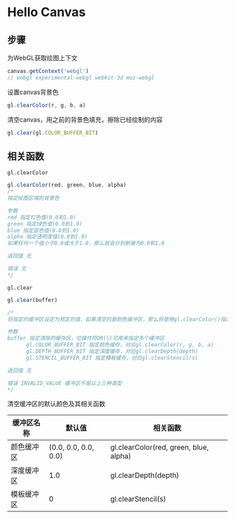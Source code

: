 # Hello Canvas
## 步骤

为WebGL获取绘图上下文
  
```javascript
canvas.getContext('webgl')
// webgl experimental-webgl webkit-3d moz-webgl
``` 
设置canvas背景色
```javascript
gl.clearColor(r, g, b, a)
```
清空canvas，用之前的背景色填充，擦除已经绘制的内容
```javascript
gl.clear(gl.COLOR_BUFFER_BIT)
```

## 相关函数

`gl.clearColor`

```javascript
gl.clearColor(red, green, blue, alpha)
/*
指定绘图区域的背景色

参数
red 指定红色值(0.0到1.0)
green 指定绿色值(0.0到1.0)
blue 指定蓝色值(0.0到1.0)
alpha 指定透明度值(0.0到1.0)
如果任何一个值小于0.0或大于1.0，那么就会分别断接为0.0和1.0

返回值 无

错误 无
*/
```


`gl.clear`

```javascript
gl.clear(buffer)

/*
将指定的缓冲区设定为预定的值，如果清空的是颜色缓冲区，那么将使用gl.clearColor()指定的值（作为预设值）

参数  
buffer 指定清除的缓存区，位操作符OR(|)可用来指定多个缓冲区
      gl.COLOR_BUFFER_BIT 指定颜色缓存，对应gl.clearColor(r, g, b, a)
      gl.DEPTH_BUFFER_BIT 指定深度缓存，对应gl.clearDepth(depth)
      gl.STENCIL_BUFFER_BIT 指定模板缓存，对应gl.clearStencil(s)

返回值 无

错误 INVALID_VALUE 缓冲区不是以上三种类型
*/
```

清空缓冲区的默认颜色及其相关函数

缓冲区名称|默认值|相关函数
--|--|--
颜色缓冲区|(0.0, 0.0, 0.0, 0.0)|gl.clearColor(red, green, blue, alpha)
深度缓冲区|1.0|gl.clearDepth(depth)
模板缓冲区|0|gl.clearStencil(s)